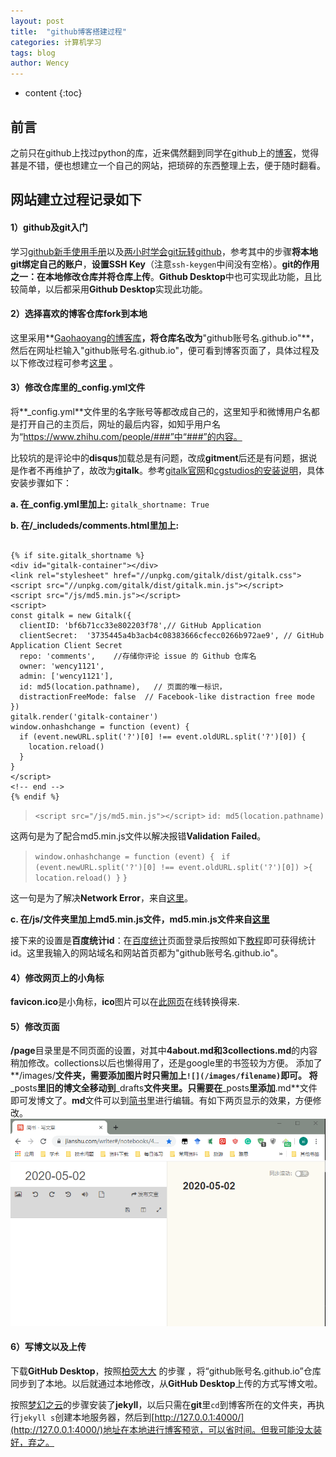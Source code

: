 ```yaml
---
layout: post
title:  "github博客搭建过程"
categories: 计算机学习
tags: blog
author: Wency
---
```


* content
{:toc}
## 前言
之前只在github上找过python的库，近来偶然翻到同学在github上的[博客](https://renqlsysu.github.io/)，觉得甚是不错，便也想建立一个自己的网站，把琐碎的东西整理上去，便于随时翻看。
## 网站建立过程记录如下
#### **1）github及git入门**

学习[github新手使用手册](https://www.jianshu.com/p/bf95d885978e)以及[两小时学会git玩转github](https://blog.csdn.net/tichimi3375/article/details/79844514)，参考其中的步骤**将本地git绑定自己的账户**，**设置SSH Key**（注意```ssh-keygen```中间没有空格）。**git的作用之一：在本地修改仓库并将仓库上传**。**Github Desktop**中也可实现此功能，且比较简单，以后都采用**Github Desktop**实现此功能。
#### **2）选择喜欢的博客仓库fork到本地**
这里采用**[Gaohaoyang的博客库](https://github.com/Gaohaoyang/gaohaoyang.github.io)**，将仓库名改为**"github账号名.github.io"**，然后在网址栏输入"github账号名.github.io"，便可看到博客页面了，具体过程及以下修改过程可参考[这里](https://github.com/qiubaiying/qiubaiying.github.io/wiki/%E5%8D%9A%E5%AE%A2%E6%90%AD%E5%BB%BA%E8%AF%A6%E7%BB%86%E6%95%99%E7%A8%8B) 。
#### **3）修改仓库里的_config.yml文件**
将**_config.yml**文件里的名字账号等都改成自己的，这里知乎和微博用户名都是打开自己的主页后，网址的最后内容，如知乎用户名为“https://www.zhihu.com/people/###”中“###”的内容。

比较坑的是评论中的**disqus**加载总是有问题，改成**gitment**后还是有问题，据说是作者不再维护了，故改为**gitalk**。参考[gitalk官网](https://github.com/gitalk/gitalk)和[cgstudios的安装说明](https://cgspace.date/2017/08/20/gitalk/2017-08-20-gitalk-comment-use/)，具体安装步骤如下：

**a. 在_config.yml里加上:**
`gitalk_shortname: True`

**b. 在/_includeds/comments.html里加上:**
```

{% if site.gitalk_shortname %}
<div id="gitalk-container"></div>
<link rel="stylesheet" href="//unpkg.com/gitalk/dist/gitalk.css">
<script src="//unpkg.com/gitalk/dist/gitalk.min.js"></script>
<script src="/js/md5.min.js"></script>
<script>
const gitalk = new Gitalk({
  clientID: 'bf6b71cc33e802203f78',// GitHub Application 
  clientSecret:  '3735445a4b3acb4c08383666cfecc0266b972ae9', // GitHub Application Client Secret
  repo: 'comments',    //存储你评论 issue 的 Github 仓库名
  owner: 'wency1121',
  admin: ['wency1121'],
  id: md5(location.pathname),   // 页面的唯一标识，
  distractionFreeMode: false  // Facebook-like distraction free mode
})
gitalk.render('gitalk-container')
window.onhashchange = function (event) {
  if (event.newURL.split('?')[0] !== event.oldURL.split('?')[0]) {
    location.reload()
  }
}
</script>
<!-- end -->
{% endif %}

```

>`<script src="/js/md5.min.js"></script>`
>`id: md5(location.pathname)`

这两句是为了配合md5.min.js文件以解决报错**Validation Failed**。

>`window.onhashchange = function (event) {`
 >` if (event.newURL.split('?')[0] !== event.oldURL.split('?')[0]) >{
 >   location.reload()
 > }`
>`}`

这一句是为了解决**Network Error**，来自[这里](https://zhuanlan.zhihu.com/p/81270400)。

**c. 在/js/文件夹里加上md5.min.js文件，md5.min.js文件来自[这里](https://github.com/blueimp/JavaScript-MD5/tree/master/js)**

接下来的设置是**百度统计id**：在[百度统计](https://tongji.baidu.com/web/welcome/products)页面登录后按照如下[教程](https://tongji.baidu.com/web/help/article?id=182&type=0)即可获得统计id。这里我输入的网站域名和网站首页都为"github账号名.github.io"。
#### **4）修改网页上的小角标**
**favicon.ico**是小角标，**ico**图片可以在[此网页](http://www.bitbug.net/)在线转换得来.
#### **5）修改页面**
**/page**目录里是不同页面的设置，对其中**4about.md和3collections.md**的内容稍加修改。collections以后也懒得用了，还是google里的书签较为方便。
添加了**/images/**文件夹，需要添加图片时只需加上`![](/images/filename)`即可。
将**_posts**里旧的博文全移动到**_drafts**文件夹里。只需要在**_posts**里添加**.md**文件即可发博文了。**md**文件可以到[简书](https://www.jianshu.com/)里进行编辑。有如下两页显示的效果，方便修改。
![](/images/jianshu.png)
#### **6）写博文以及上传**
下载**GitHub Desktop**，按照[柏荧大大](https://github.com/qiubaiying/qiubaiying.github.io/wiki/%E5%8D%9A%E5%AE%A2%E6%90%AD%E5%BB%BA%E8%AF%A6%E7%BB%86%E6%95%99%E7%A8%8B) 的步骤 ，将“github账号名.github.io”仓库同步到了本地。以后就通过本地修改，从**GitHub Desktop**上传的方式写博文啦。

按照[梦幻之云](https://www.jianshu.com/p/9535334ffd54)的步骤安装了**jekyll**，以后只需在**git**里`cd`到博客所在的文件夹，再执行`jekyll s`创建本地服务器，然后到[http://127.0.0.1:4000/](http://127.0.0.1:4000/)地址在本地进行博客预览，可以省时间。但我可能没太装好，弃之。

